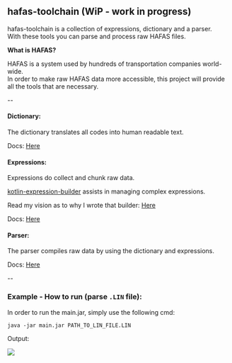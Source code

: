 ## hafas-toolchain (WiP - work in progress)

hafas-toolchain is a collection of expressions, dictionary and a parser. <br />With these tools you can parse and process raw HAFAS files.

**What is HAFAS?**

HAFAS is a system used by hundreds of transportation companies world-wide.<br>
In order to make raw HAFAS data more accessible,
this project will provide all the tools that are necessary.

--

#### Dictionary:

The dictionary translates all codes into human readable text.

Docs: [Here](../master/docs/research/dictionary.md)

#### Expressions:

Expressions do collect and chunk raw data.

[kotlin-expression-builder](https://github.com/Burnett01/kotlin-expression-builder) assists in managing complex expressions.

Read my vision as to why I wrote that builder: [Here](https://burnett01.blogspot.de/2017/06/developers-should-ease-code-readability.html)

Docs: [Here](../master/docs/research/expressions.md)

#### Parser:

The parser compiles raw data by using the dictionary and expressions.

Docs: [Here](../master/docs/research/parser.md)

--

### Example - How to run (parse ``.LIN`` file):

In order to run the main.jar, simply use the following cmd:

```
java -jar main.jar PATH_TO_LIN_FILE.LIN
```

Output:

<img src="http://i.imgur.com/lL6NwGO.png" />